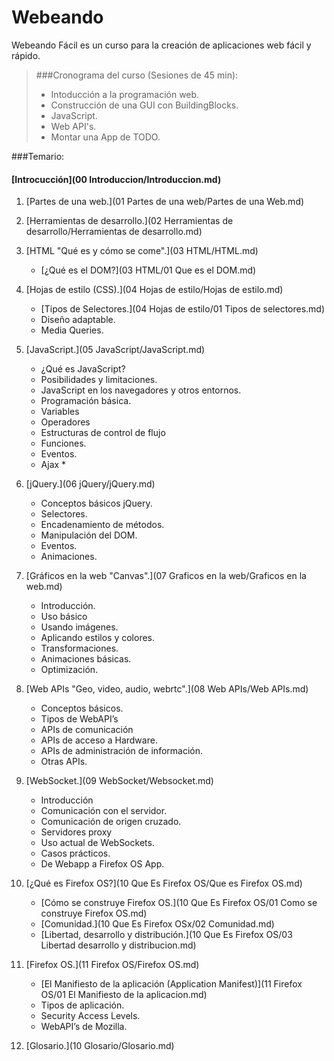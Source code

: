 Webeando
========

Webeando Fácil es un curso para la creación de aplicaciones web fácil y rápido.

> ###Cronograma del curso (Sesiones de 45 min):
>
> - Intoducción a la programación web.
> - Construcción de una GUI con BuildingBlocks.
> - JavaScript.
> - Web API's.
> - Montar una App de TODO.

###Temario:

#### [Introcucción](00 Introduccion/Introduccion.md)

01. [Partes de una web.](01 Partes de una web/Partes de una Web.md)

02. [Herramientas de desarrollo.](02 Herramientas de desarrollo/Herramientas de desarrollo.md)

03. [HTML "Qué es y cómo se come".](03 HTML/HTML.md)
	- [¿Qué es el DOM?](03 HTML/01 Que es el DOM.md)

04. [Hojas de estilo (CSS).](04 Hojas de estilo/Hojas de estilo.md)
	- [Tipos de Selectores.](04 Hojas de estilo/01 Tipos de selectores.md)
	- Diseño adaptable.
	- Media Queries.
	
05. [JavaScript.](05 JavaScript/JavaScript.md)
	- ¿Qué es JavaScript?
	- Posibilidades y limitaciones.
	- JavaScript en los navegadores y otros entornos.
	- Programación básica.
	- Variables
	- Operadores
	- Estructuras de control de flujo
	- Funciones.
	- Eventos.
	- Ajax *

06. [jQuery.](06 jQuery/jQuery.md)
	- Conceptos básicos jQuery.
	- Selectores.
	- Encadenamiento de métodos.
	- Manipulación del DOM.
	- Eventos.
	- Animaciones.

07. [Gráficos en la web "Canvas".](07 Graficos en la web/Graficos en la web.md)
	- Introducción.
	- Uso básico
	- Usando imágenes.
	- Aplicando estilos y colores.
	- Transformaciones.
	- Animaciones básicas.
	- Optimización.

08. [Web APIs "Geo, video, audio, webrtc".](08 Web APIs/Web APIs.md)
	- Conceptos básicos.
	- Tipos de WebAPI’s
	- APIs de comunicación
	- APIs de acceso a Hardware.
	- APIs de administración de información.
	- Otras APIs.

09. [WebSocket.](09 WebSocket/Websocket.md)
	- Introducción
	- Comunicación con el servidor.
	- Comunicación de origen cruzado.
	- Servidores proxy
	- Uso actual de WebSockets.
	- Casos prácticos.
	- De Webapp a Firefox OS App.
	
10. [¿Qué es Firefox OS?](10 Que Es Firefox OS/Que es Firefox OS.md)
	- [Cómo se construye Firefox OS.](10 Que Es Firefox OS/01 Como se construye Firefox OS.md)
	- [Comunidad.](10 Que Es Firefox OSx/02 Comunidad.md)
	- [Libertad, desarrollo y distribución.](10 Que Es Firefox OS/03 Libertad desarrollo y distribucion.md)
	
11. [Firefox OS.](11 Firefox OS/Firefox OS.md)
	- [El Manifiesto de la aplicación (Application Manifest)](11 Firefox OS/01 El Manifiesto de la aplicacion.md)
	- Tipos de aplicación.
	- Security Access Levels.
	- WebAPI’s de Mozilla.
	
12. [Glosario.](10 Glosario/Glosario.md)
